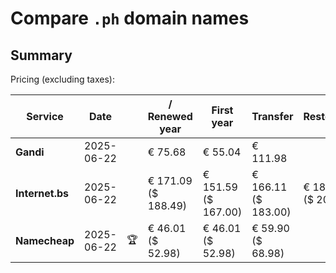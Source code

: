 # Compare `.ph` domain names

## Summary

Pricing (excluding taxes):

| Service | Date |  | / Renewed year | First year | Transfer | Restoration |
|--|--|--|--|--|--|--|
| **Gandi** | 2025-06-22 |  | € 75.68 | € 55.04 | € 111.98 |  |
| **Internet.bs** | 2025-06-22 |  | € 171.09<br>($ 188.49) | € 151.59<br>($ 167.00) | € 166.11<br>($ 183.00) | € 189.25<br>($ 208.49) |
| **Namecheap** | 2025-06-22 | 🏆 | € 46.01<br>($ 52.98) | € 46.01<br>($ 52.98) | € 59.90<br>($ 68.98) |  |

